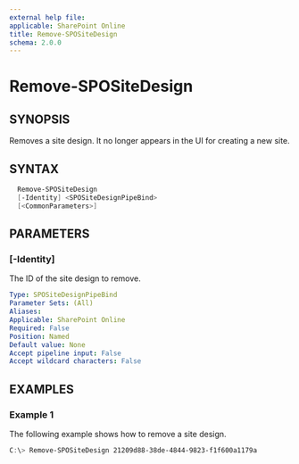 ```yaml
---
external help file: 
applicable: SharePoint Online
title: Remove-SPOSiteDesign
schema: 2.0.0
---
```


# Remove-SPOSiteDesign

## SYNOPSIS

Removes a site design. It no longer appears in the UI for creating a new site.

## SYNTAX

```powershell
  Remove-SPOSiteDesign
  [-Identity] <SPOSiteDesignPipeBind>
  [<CommonParameters>]
```


## PARAMETERS

### [-Identity]
The ID of the site design to remove.

```yaml
Type: SPOSiteDesignPipeBind
Parameter Sets: (All)
Aliases: 
Applicable: SharePoint Online
Required: False 
Position: Named
Default value: None
Accept pipeline input: False
Accept wildcard characters: False  
```

## EXAMPLES

### Example 1

The following example shows how to remove a site design. 

```powershell
C:\> Remove-SPOSiteDesign 21209d88-38de-4844-9823-f1f600a1179a
```
